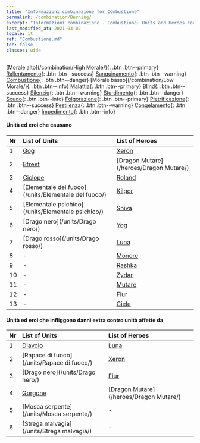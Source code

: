 ```yaml
---
title: "Informazioni combinazione for Combustione"
permalink: /combination/Burning/
excerpt: "Informazioni combinazione - Combustione. Units and Heroes Formation."
last_modified_at: 2021-03-02
locale: it
ref: "Combustione.md"
toc: false
classes: wide
---
```


  [Morale alto](/combination/High Morale/){: .btn .btn--primary} [Rallentamento](/combination/Slow/){: .btn .btn--success} [Sanguinamento](/combination/Bleeding/){: .btn .btn--warning} [Combustione](/combination/Burning/){: .btn .btn--danger} [Morale basso](/combination/Low Morale/){: .btn .btn--info} [Malattia](/combination/Disease/){: .btn .btn--primary} [Blind](/combination/Blind/){: .btn .btn--success} [Silenzio](/combination/Silence/){: .btn .btn--warning} [Stordimento](/combination/Stun/){: .btn .btn--danger} [Scudo](/combination/Shield/){: .btn .btn--info} [Folgorazione](/combination/Static/){: .btn .btn--primary} [Pietrificazione](/combination/Petrify/){: .btn .btn--success} [Pestilenza](/combination/Plague/){: .btn .btn--warning} [Congelamento](/combination/Freeze/){: .btn .btn--danger} [Impedimento](/combination/Deterrence/){: .btn .btn--info} 


#### Unità ed eroi che causano <Combustione>

  | Nr |  List of Units  | List of Heroes | 
  |:---|:----------------|:---------------| 
  | 1 | [Gog](/units/Gog/) | [Xeron](/heroes/Xeron/) |
  | 2 | [Efreet](/units/Efreet/) | [Dragon Mutare](/heroes/Dragon Mutare/) |
  | 3 | [Ciclope](/units/Ciclope/) | [Roland](/heroes/Roland/) |
  | 4 | [Elementale del fuoco](/units/Elementale del fuoco/) | [Kilgor](/heroes/Kilgor/) |
  | 5 | [Elementale psichico](/units/Elementale psichico/) | [Shiva](/heroes/Shiva/) |
  | 6 | [Drago nero](/units/Drago nero/) | [Yog](/heroes/Yog/) |
  | 7 | [Drago rosso](/units/Drago rosso/) | [Luna](/heroes/Luna/) |
  | 8 | - | [Monere](/heroes/Monere/) |
  | 9 | - | [Rashka](/heroes/Rashka/) |
  | 10 | - | [Zydar](/heroes/Zydar/) |
  | 11 | - | [Mutare](/heroes/Mutare/) |
  | 12 | - | [Fiur](/heroes/Fiur/) |
  | 13 | - | [Ciele](/heroes/Ciele/) |


#### Unità ed eroi che infliggono danni extra contro unità affette da <Combustione>

  | Nr |  List of Units  | List of Heroes | 
  |:---|:----------------|:---------------| 
  | 1 | [Diavolo](/units/Diavolo/) | [Luna](/heroes/Luna/) |
  | 2 | [Rapace di fuoco](/units/Rapace di fuoco/) | [Xeron](/heroes/Xeron/) |
  | 3 | [Drago nero](/units/Drago nero/) | [Fiur](/heroes/Fiur/) |
  | 4 | [Gorgone](/units/Gorgone/) | [Dragon Mutare](/heroes/Dragon Mutare/) |
  | 5 | [Mosca serpente](/units/Mosca serpente/) | - |
  | 6 | [Strega malvagia](/units/Strega malvagia/) | - |

